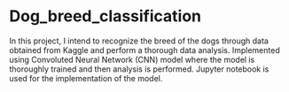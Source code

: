 # Dog_breed_classification
In this project, I intend to recognize the breed of the dogs through data obtained from Kaggle and perform a thorough data analysis. Implemented using Convoluted Neural Network (CNN) model where the model is thoroughly trained and then analysis is performed. Jupyter notebook is used for the implementation of the model.
